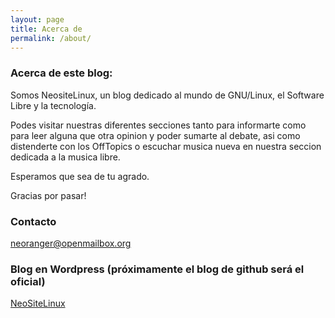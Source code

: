 ```yaml
---
layout: page
title: Acerca de
permalink: /about/
---
```


### Acerca de este blog: 
Somos NeositeLinux, un blog dedicado al mundo de GNU/Linux, el Software Libre y la tecnología.

Podes visitar nuestras diferentes secciones tanto para informarte como para leer alguna que otra opinion y poder sumarte al debate, asi como distenderte con los OffTopics o escuchar musica nueva en nuestra seccion dedicada a la musica libre.

Esperamos que sea de tu agrado.

Gracias por pasar!

### Contacto

[neoranger@openmailbox.org](mailto:neoranger@openmailbox.org)

### Blog en Wordpress (próximamente el blog de github será el oficial)
[NeoSiteLinux](https://www.neositelinux.com)
